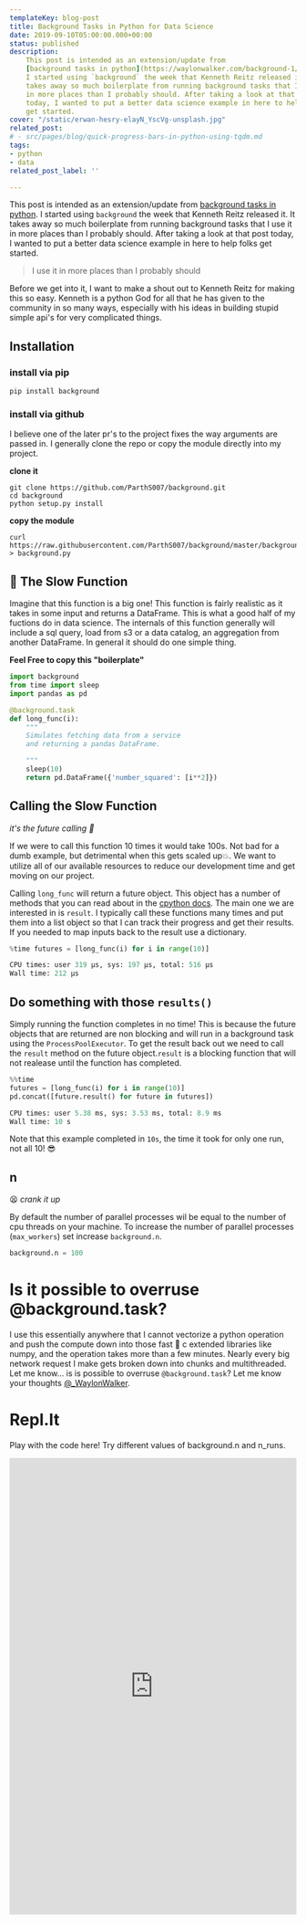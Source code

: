 ```yaml
---
templateKey: blog-post
title: Background Tasks in Python for Data Science
date: 2019-09-10T05:00:00.000+00:00
status: published
description: 
    This post is intended as an extension/update from 
    [background tasks in python](https://waylonwalker.com/background-1/).
    I started using `background` the week that Kenneth Reitz released it.  It
    takes away so much boilerplate from running background tasks that I use it
    in more places than I probably should. After taking a look at that post
    today, I wanted to put a better data science example in here to help folks
    get started.
cover: "/static/erwan-hesry-elayN_YscVg-unsplash.jpg"
related_post:
# - src/pages/blog/quick-progress-bars-in-python-using-tqdm.md
tags:
- python
- data
related_post_label: ''

---
```

This post is intended as an extension/update from [background tasks in python](https://waylonwalker.com/background-1/).  I started using `background` the week that Kenneth Reitz released it.  It takes away so much boilerplate from running background tasks that I use it in more places than I probably should. After taking a look at that post today, I wanted to put a better data science example in here to help folks get started.

> I use it in more places than I probably should

Before we get into it, I want to make a shout out to Kenneth Reitz for making this so easy.  Kenneth is a python God for all that he has given to the community in so many ways, especially with his ideas in building stupid simple api's for very complicated things.

## Installation

### install via pip

    pip install background

### install via github

I believe one of the later pr's to the project fixes the way arguments are passed in.  I generally clone the repo or copy the module directly into my project.

**clone it**

    git clone https://github.com/ParthS007/background.git
    cd background
    python setup.py install

**copy the module**

    curl https://raw.githubusercontent.com/ParthS007/background/master/background.py > background.py

## 🐌 The Slow Function

Imagine that this function is a big one!  This function is fairly realistic as it takes in some input and returns a DataFrame.  This is what a good half of my fuctions do in data science.  The internals of this function generally will include a sql query, load from s3 or a data catalog, an aggregation from another DataFrame.  In general it should do one simple thing.

**Feel Free to copy this "boilerplate"**

``` python
import background
from time import sleep
import pandas as pd

@background.task
def long_func(i):
    """
    Simulates fetching data from a service
    and returning a pandas DataFrame.

    """
    sleep(10)
    return pd.DataFrame({'number_squared': [i**2]})
```

## Calling the Slow Function

_it's the future calling 🤙_

If we were to call this function 10 times it would take 100s.  Not bad for a dumb example, but detrimental when this gets scaled up💥.  We want to utilize all of our available resources to reduce our development time and get moving on our project.

Calling `long_func` will return a future object.  This object has a number of methods that you can read about in the [cpython docs](https://docs.python.org/3/library/concurrent.futures.html#future-objects).  The main one we are interested in is `result`.  I typically call these functions many times and put them into a list object so that I can track their progress and get their results.  If you needed to map inputs back to the result use a dictionary.

``` python
%time futures = [long_func(i) for i in range(10)]

CPU times: user 319 µs, sys: 197 µs, total: 516 µs
Wall time: 212 µs
```

## Do something with those `results()`

Simply running the function completes in no time! This is because the future objects that are returned are non blocking and will run in a background task using the `ProcessPoolExecutor`.  To get the result back out we need to call the `result` method on the future object.`result` is a blocking function that will not realease until the function has completed.

``` python
%%time
futures = [long_func(i) for i in range(10)]
pd.concat([future.result() for future in futures])

CPU times: user 5.38 ms, sys: 3.53 ms, total: 8.9 ms
Wall time: 10 s
```

Note that this example completed in `10s`, the time it took for only one run, not all 10! 😎

## n

😫 _crank it up_

By default the number of parallel processes wil be equal to the number of cpu threads on your machine. To increase the number of parallel processes (`max_workers`) set increase `background.n`.

``` python
background.n = 100
```

# Is it possible to overruse @background.task?

I use this essentially anywhere that I cannot vectorize a python operation and push the compute down into those fast 💨 c extended libraries like numpy, and the operation takes more than a few minutes.  Nearly every big network request I make gets broken down into chunks and multithreaded.  Let me know... is is possible to overruse `@background.task`? Let me know your thoughts [@_WaylonWalker](https://twitter.com/_WaylonWalker).

# Repl.It

Play with the code here!  Try different values of background.n and n_runs.

<iframe height="800px" width="100%" src="https://repl.it/@WaylonWalker/TestRepl?lite=true" scrolling="no" frameborder="no" allowtransparency="true" allowfullscreen="true" sandbox="allow-forms allow-pointer-lock allow-popups allow-same-origin allow-scripts allow-modals"></iframe>
